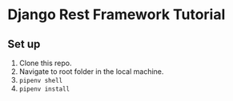 # Django Rest Framework Tutorial

## Set up

1. Clone this repo.
2. Navigate to root folder in the local machine.
3. `pipenv shell`
4. `pipenv install`
